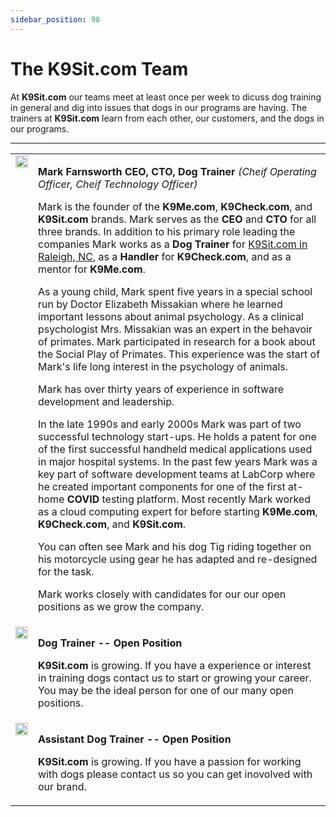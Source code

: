 ```yaml
---
sidebar_position: 98
---
```

# The K9Sit.com Team
At **K9Sit.com** our teams meet at least once per week to dicuss dog training
in general and dig into issues that dogs in our programs are having. The
trainers at **K9Sit.com** learn from each other, our customers, and the dogs in
our programs.

<hr />

<table>

<tr>
<td valign="top">
<a href="https://www.facebook.com/mark.farnsworth.v2/"><img src="https://K9Sit.com/mark-farnsworth.png"  width="100%" /></a>
</td>
<td>

**Mark Farnsworth CEO, CTO, Dog Trainer**
_(Cheif Operating Officer, Cheif Technology Officer)_

Mark is the founder of the **K9Me.com**, **K9Check.com**, and **K9Sit.com**
brands. Mark serves as the **CEO** and **CTO** for all three brands. In
addition to his primary role leading the companies Mark works as a **Dog Trainer**
for [K9Sit.com in Raleigh, NC](https://raleigh-nc.K9Sit.com/), as a **Handler**
for **K9Check.com**, and as a mentor for **K9Me.com**.

As a young child, Mark spent five years in a special school run by Doctor
Elizabeth Missakian where he learned important lessons about animal psychology.
As a clinical psychologist Mrs. Missakian was an expert in the behavoir of
primates. Mark participated in research for a book about the Social Play of
Primates. This experience was the start of Mark's life long interest in
the psychology of animals.

Mark has over thirty years of experience in software development and
leadership.

In the late 1990s and early 2000s Mark was part of two successful technology
start-ups. He holds a patent for one of the first successful handheld medical
applications used in major hospital systems. In the past few years Mark was a
key part of software development teams at LabCorp where he created important
components for one of the first at-home **COVID** testing platform. Most
recently Mark worked as a cloud computing expert for before starting
**K9Me.com**, **K9Check.com**, and **K9Sit.com**.

You can often see Mark and his dog Tig riding together on his motorcycle using
gear he has adapted and re-designed for the task.

Mark works closely with candidates for our our open positions as we grow the
company.

</td>
</tr>

<tr>
<td valign="top">
<img src="https://k9sit.com/img/blank-person.png"  width="100%" />
</td>
<td>

**Dog Trainer -- Open Position**

**K9Sit.com** is growing. If you have a experience or interest in training dogs
contact us to start or growing your career. You may be the ideal person for one
of our many open positions.

</td>
</tr>

<tr>
<td valign="top">
<img src="https://k9sit.com/img/blank-person.png"  width="100%" />
</td>
<td>

**Assistant Dog Trainer -- Open Position**

**K9Sit.com** is growing. If you have a passion for working with dogs please
contact us so you can get inovolved with our brand.

</td>
</tr>

</table>